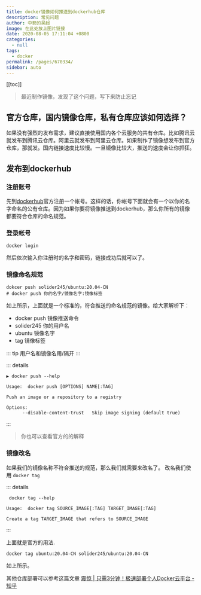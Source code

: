```yaml
---
title: docker镜像如何推送到dockerhub仓库
description: 常见问题
author: 中箭的吴起
image: 在此处放上图片链接
date: 2020-08-05 17:11:04 +0800
categories: 
  - null
tags: 
  - docker
permalink: /pages/670334/
sidebar: auto
---
```

[[toc]]

> 最近制作镜像，发现了这个问题，写下来防止忘记

## 官方仓库，国内镜像仓库，私有仓库应该如何选择？

如果没有强烈的发布需求，建议直接使用国内各个云服务的共有仓库。比如腾讯云就发布到腾讯云仓库。阿里云就发布到阿里云仓库。如果制作了镜像想发布到官方仓库，那就发。国内链接速度比较慢。一旦镜像比较大，推送的速度会让你抓狂。

## 发布到dockerhub

### 注册账号

先到[dockerhub](https://hub.docker.com/)官方注册一个帐号。这样的话，你帐号下面就会有一个以你的名字命名的公有仓库。因为如果你要将镜像推送到dockerhub，那么你所有的镜像都要符合仓库的命名规范。

### 登录帐号

```
docker login
```
然后依次输入你注册时的名字和密码，链接成功后就可以了。
### 镜像命名规范

```shell
dokcer push solider245/ubuntu:20.04-CN 
# docker push 你的名字/镜像名字:镜像标签
```
如上所示，上面就是一个标准的，符合推送的命名规范的镜像。给大家解析下：

* docker push  镜像推送命令
* solider245 你的用户名
* ubuntu 镜像名字
* tag 镜像标签

::: tip
用户名和镜像名用/隔开
:::

::: details
```shell
▶ docker push --help

Usage:  docker push [OPTIONS] NAME[:TAG]

Push an image or a repository to a registry

Options:
      --disable-content-trust   Skip image signing (default true)
```
:::

> 你也可以查看官方的的解释

### 镜像改名
如果我们的镜像名称不符合推送的规范，那么我们就需要来改名了。
改名我们使用
`docker tag`

::: details
```shell
 docker tag --help                                    

Usage:  docker tag SOURCE_IMAGE[:TAG] TARGET_IMAGE[:TAG]

Create a tag TARGET_IMAGE that refers to SOURCE_IMAGE
```
:::

上面就是官方的用法.
```shell
docker tag ubuntu:20.04-CN solider245/ubuntu:20.04-CN
``` 
如上所示。

其他仓库部署可以参考这篇文章
[震惊 | 只需3分钟！极速部署个人Docker云平台 - 知乎](https://zhuanlan.zhihu.com/p/88200038)